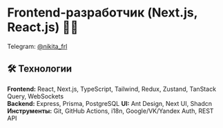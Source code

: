 
# Frontend-разработчик (Next.js, React.js) 👨‍💻

Telegram: [@nikita_frl](https://t.me/nikita_frl)

## 🛠️ Технологии

**Frontend:** React, Next.js, TypeScript, Tailwind, Redux, Zustand, TanStack Query, WebSockets  
**Backend:** Express, Prisma, PostgreSQL
**UI:** Ant Design, Next UI, Shadcn  
**Инструменты:** Git, GitHub Actions, i18n, Google/VK/Yandex Auth, REST API
